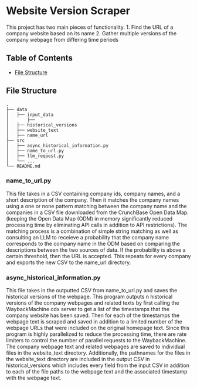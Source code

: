 # Website Version Scraper

This project has two main pieces of functionality.
    1. Find the URL of a company website based on its name
    2. Gather multiple versions of the company webpage from differing time periods


## Table of Contents

- [File Structure](#file_structure)

## File Structure

    .
    ├── data
    │   ├── input_data
    │       ├──
    │   ├── historical_versions
    │   ├── website_text
    │   ├── name_url
    ├── src                     
    │   ├── async_historical_information.py
    │   ├── name_to_url.py
    │   ├── llm_request.py
    │   └── ...                 
    └── README.md

### name_to_url.py

This file takes in a CSV containing company ids, company names, and a short description of the company. Then it matches the company names using a one or none pattern matching between the company name and the companies in a CSV file downloaded from the CrunchBase Open Data Map. (keeping the Open Data Map (ODM) in memory significantly reduced processing time by eliminating API calls in addition to API restrictions). 
The matching process is a combination of simple string matching as well as consulting an LLM to receieve a probability that the company name corresponds to the company name in the ODM based on comparing the descriptions between the two sources of data. If the probability is above a certain threshold, then the URL is accepted. 
This repeats for every company and exports the new CSV to the name_url directory. 

### async_historical_information.py

This file takes in the outputted CSV from name_to_url.py and saves the historical versions of the webpage. 
This program outputs n historical versions of the company webpages and related texts by first calling the WaybackMachine cdx server to get a list of the timestamps that the company website has been saved. Then for each of the timestamps the webpage text is scraped and saved in addition to a limited number of the webpage URLs that were included on the original homepage text. 
Since this program is highly parallelized to reduce the processing time, there are rate limiters to control the number of parallel requests to the WaybackMachine. 
The company webpage text and related webpages are saved to individual files in the website_text directory. Additionally, the pathnames for the files in the website_text directory are included in the output CSV in historical_versions which includes every field from the input CSV in addition to each of the file paths to the webpage text and the associated timestamp with the webpage text. 